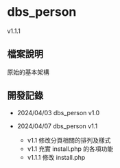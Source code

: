 # dbs_person

v1.1.1

## 檔案說明
原始的基本架構


## 開發記錄

- 2024/04/03 dbs_person  v1.0

- 2024/04/07 dbs_person  v1.1
  - v1.1 修改分頁相關的排列及樣式
  - v1.1 充實 install.php 的各項功能
  - v1.1.1 修改 install.php
